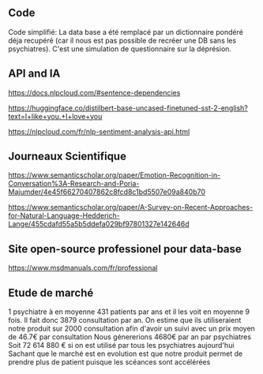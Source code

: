 ## Code
Code simplifié:
La data base a été remplacé par un dictionnaire pondéré déja recupéré (car il nous est pas possible de recréer une DB sans les psychiatres).
C'est une simulation de questionnaire sur la déprésion.

## API and IA

https://docs.nlpcloud.com/#sentence-dependencies

https://huggingface.co/distilbert-base-uncased-finetuned-sst-2-english?text=I+like+you.+I+love+you

https://nlpcloud.com/fr/nlp-sentiment-analysis-api.html

## Journeaux Scientifique

https://www.semanticscholar.org/paper/Emotion-Recognition-in-Conversation%3A-Research-and-Poria-Majumder/4e45f66270407862c8fcd8c1bd5507e09a840b70

https://www.semanticscholar.org/paper/A-Survey-on-Recent-Approaches-for-Natural-Language-Hedderich-Lange/455cdafd55a5b5ddefa029bf97801327e142646d

## Site open-source professionel pour data-base

https://www.msdmanuals.com/fr/professional

## Etude de marché

1 psychiatre à en moyenne 431 patients par ans et il les voit en moyenne 9 fois. Il fait donc 3879 consultation par an.
On estime que ils utiliseraient notre produit sur 2000 consultation afin d'avoir un suivi
avec un prix moyen de 46.7€ par consultation 
Nous génererions 4680€ par an par psychiatres 
Soit 72 614 880 € si on est utilisé par tous les psychiatres aujourd'hui
Sachant que le marché est en evolution est que notre produit permet de prendre plus de patient puisque les scéances sont accélérées
